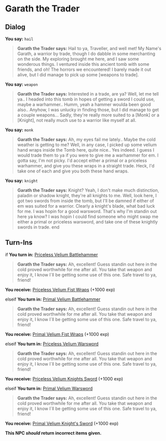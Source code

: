 # Garath the Trader
## Dialog

**You say:** `hail`



>**Garath the Trader says:** Hail to ya, Traveller, and well met! My Name's Garath, a warrior by trade, though I do dabble in some merchanting on the side. My exploring brought me here, and I saw some wonderous things. I ventured inside this ancient tomb with some friends, and oh! The horrors we encountered! I barely made it out alive, but I did manage to pick up some [weapons to trade].

**You say:** `weapon`



>**Garath the Trader says:** Interested in a trade, are ya? Well, let me tell ya.. I headed into this tomb in hopes of getting a sword I could use, maybe a warhammer.. Humm, yeah a hammer woulda been good also.. Anyhow, I was unlucky in finding those, but I did manage to get a couple weapons... Sadly, they're really more suited to a [Monk] or a [Knight], not really much use to a warrior like myself at all.

**You say:** `monk`



>**Garath the Trader says:** Ah, my eyes fail me lately.. Maybe the cold weather is getting to me? Well, in any case, I picked up some velium hand wraps inside the Tomb here, quite nice.. Yes indeed. I guess I would trade them to ya if you were to give me a warhammer for em. I gotta say, I'm not picky. I'd accept either a primal or a priceless warhammer, and give you these wraps in a straight trade. Heck, I'd take one of each and give you both these hand wraps.

**You say:** `knight`



>**Garath the Trader says:** Knight? Yeah, I don't make much distinction, paladin or shadow knight, they're all knights to me. Well, look here, I got two swords from inside the tomb, but I'll be damned if either of em was suited for a warrior. Clearly a knight's blade, what bad luck for me. I was hopin for a good warsword. That's why I'm standin out here ya know? I was hopin I could find someone who might swap me either a primal or priceless warsword, and take one of these knightly swords in trade.
end

## Turn-Ins







if **You turn in:** [Priceless Velium Battlehammer](/item/27301)


>**Garath the Trader says:** Ah, excellent! Guess standin out here in the cold proved worthwhile for me after all. You take that weapon and enjoy it, I know I\`ll be getting some use of this one. Safe travel to ya, friend!


 **You receive:**  [Priceless Velium Fist Wraps](/item/5833) (+1000 exp)



elseif **You turn in:** [Primal Velium Battlehammer](/item/27321)


>**Garath the Trader says:** Ah, excellent! Guess standin out here in the cold proved worthwhile for me after all. You take that weapon and enjoy it, I know I\`ll be getting some use of this one. Safe travel to ya, friend!


 **You receive:**  [Primal Velium Fist Wraps](/item/27320) (+1000 exp)



elseif **You turn in:** [Priceless Velium Warsword](/item/27300)


>**Garath the Trader says:** Ah, excellent! Guess standin out here in the cold proved worthwhile for me after all. You take that weapon and enjoy it, I know I\`ll be getting some use of this one. Safe travel to ya, friend!


 **You receive:**  [Priceless Velium Knights Sword](/item/5834) (+1000 exp)



elseif **You turn in:** [Primal Velium Warsword](/item/27328)


>**Garath the Trader says:** Ah, excellent! Guess standin out here in the cold proved worthwhile for me after all. You take that weapon and enjoy it, I know I\`ll be getting some use of this one. Safe travel to ya, friend!


 **You receive:**  [Primal Velium Knight's Sword](/item/5835) (+1000 exp)

**This NPC *should* return incorrect items given.**
